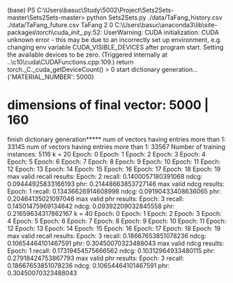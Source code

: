 (base) PS C:\Users\basuc\Study\5002\Project\Sets2Sets-master\Sets2Sets-master> python Sets2Sets.py ./data/TaFang_history.csv ./data/TaFang_future.csv TaFang 2 0
C:\Users\basuc\anaconda3\lib\site-packages\torch\cuda\__init__.py:52: UserWarning: CUDA initialization: CUDA unknown error - this may be due to an incorrectly set up environment, e.g. changing env variable CUDA_VISIBLE_DEVICES after program start. Setting the available devices to be zero. (Triggered internally at  ..\c10\cuda\CUDAFunctions.cpp:109.)
  return torch._C._cuda_getDeviceCount() > 0
start dictionary generation...
{'MATERIAL_NUMBER': 5000}
# dimensions of final vector: 5000 | 160
finish dictionary generation*****
num of vectors having entries more than 1: 33145
num of vectors having entries more than 1: 33567
Number of training instances: 5116
k = 20
Epoch:  0
Epoch:  1
Epoch:  2
Epoch:  3
Epoch:  4
Epoch:  5
Epoch:  6
Epoch:  7
Epoch:  8
Epoch:  9
Epoch:  10
Epoch:  11
Epoch:  12
Epoch:  13
Epoch:  14
Epoch:  15
Epoch:  16
Epoch:  17
Epoch:  18
Epoch:  19
max valid recall results:
Epoch:  2
recall:  0.1400057180391068
ndcg:  0.09444925833166193
phr:  0.21448663853727146
max valid ndcg results:
Epoch:  1
recall:  0.13436626914608998
ndcg:  0.09190433408636065
phr:  0.20464135021097046
max valid phr results:
Epoch:  3
recall:  0.14501475969134642
ndcg:  0.09392209032845558
phr:  0.21659634317862167
k = 40
Epoch:  0
Epoch:  1
Epoch:  2
Epoch:  3
Epoch:  4
Epoch:  5
Epoch:  6
Epoch:  7
Epoch:  8
Epoch:  9
Epoch:  10
Epoch:  11
Epoch:  12
Epoch:  13
Epoch:  14
Epoch:  15
Epoch:  16
Epoch:  17
Epoch:  18
Epoch:  19
max valid recall results:
Epoch:  3
recall:  0.18667653851078236
ndcg:  0.10654464101467591
phr:  0.30450070323488043
max valid ndcg results:
Epoch:  1
recall:  0.17319454575666562
ndcg:  0.10312964933480115
phr:  0.27918424753867793
max valid phr results:
Epoch:  3
recall:  0.18667653851078236
ndcg:  0.10654464101467591
phr:  0.30450070323488043